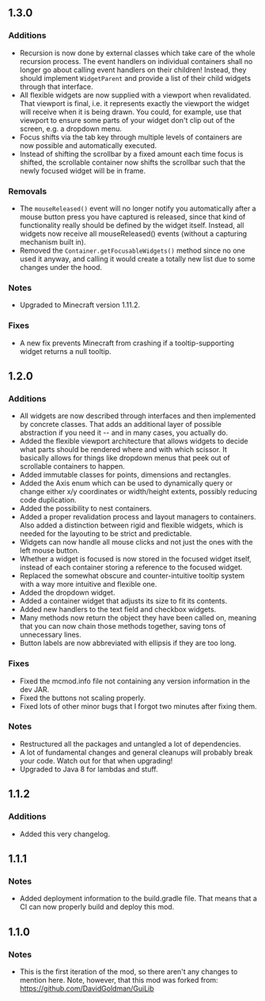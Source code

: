 1.3.0
-----

### Additions
* Recursion is now done by external classes which take care of the whole recursion process. The event handlers on individual containers shall no longer go about calling event handlers on their children! Instead, they should implement `WidgetParent` and provide a list of their child widgets through that interface.
* All flexible widgets are now supplied with a viewport when revalidated. That viewport is final, i.e. it represents exactly the viewport the widget will receive when it is being drawn. You could, for example, use that viewport to ensure some parts of your widget don't clip out of the screen, e.g. a dropdown menu.
* Focus shifts via the tab key through multiple levels of containers are now possible and automatically executed.
* Instead of shifting the scrollbar by a fixed amount each time focus is shifted, the scrollable container now shifts the scrollbar such that the newly focused widget will be in frame.

### Removals
* The `mouseReleased()` event will no longer notify you automatically after a mouse button press you have captured is released, since that kind of functionality really should be defined by the widget itself. Instead, all widgets now receive all mouseReleased() events (without a capturing mechanism built in).
* Removed the `Container.getFocusableWidgets()` method since no one used it anyway, and calling it would create a totally new list due to some changes under the hood.

### Notes
* Upgraded to Minecraft version 1.11.2.

### Fixes
* A new fix prevents Minecraft from crashing if a tooltip-supporting widget returns a null tooltip.

1.2.0
-----

### Additions
* All widgets are now described through interfaces and then implemented by concrete classes. That adds an additional layer of possible abstraction if you need it -- and in many cases, you actually do.
* Added the flexible viewport architecture that allows widgets to decide what parts should be rendered where and with which scissor. It basically allows for things like dropdown menus that peek out of scrollable containers to happen.
* Added immutable classes for points, dimensions and rectangles.
* Added the Axis enum which can be used to dynamically query or change either x/y coordinates or width/height extents, possibly reducing code duplication.
* Added the possibility to nest containers.
* Added a proper revalidation process and layout managers to containers. Also added a distinction between rigid and flexible widgets, which is needed for the layouting to be strict and predictable.
* Widgets can now handle all mouse clicks and not just the ones with the left mouse button.
* Whether a widget is focused is now stored in the focused widget itself, instead of each container storing a reference to the focused widget.
* Replaced the somewhat obscure and counter-intuitive tooltip system with a way more intuitive and flexible one.
* Added the dropdown widget.
* Added a container widget that adjusts its size to fit its contents.
* Added new handlers to the text field and checkbox widgets.
* Many methods now return the object they have been called on, meaning that you can now chain those methods together, saving tons of unnecessary lines.
* Button labels are now abbreviated with ellipsis if they are too long.

### Fixes
* Fixed the mcmod.info file not containing any version information in the dev JAR.
* Fixed the buttons not scaling properly.
* Fixed lots of other minor bugs that I forgot two minutes after fixing them.

### Notes
* Restructured all the packages and untangled a lot of dependencies.
* A lot of fundamental changes and general cleanups will probably break your code. Watch out for that when upgrading!
* Upgraded to Java 8 for lambdas and stuff.

1.1.2
-----

### Additions
* Added this very changelog.

1.1.1
-----

### Notes
* Added deployment information to the build.gradle file. That means that a CI can now properly build and deploy this mod.

1.1.0
-----

### Notes
* This is the first iteration of the mod, so there aren't any changes to mention here. Note, however, that this mod was forked from: https://github.com/DavidGoldman/GuiLib
